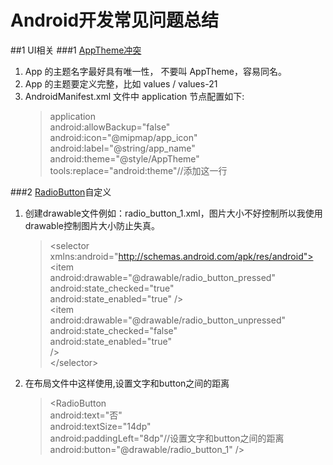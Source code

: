 # Android开发常见问题总结
##1 UI相关
###1 [AppTheme冲突](http://yifeng.studio/2017/07/09/android-manifest-merge-conflict/)
1. App 的主题名字最好具有唯一性， 不要叫 AppTheme，容易同名。
2. App 的主题要定义完整，比如 values / values-21
3. AndroidManifest.xml 文件中 application 节点配置如下:  
      >application  
      android:allowBackup="false"  
      android:icon="@mipmap/app_icon"  
      android:label="@string/app_name"  
      android:theme="@style/AppTheme"  
      tools:replace="android:theme"//添加这一行

###2 [RadioButton](https://blog.csdn.net/coder_pig/article/details/47035625)自定义
1. 创建drawable文件例如：radio_button_1.xml，图片大小不好控制所以我使用drawable控制图片大小防止失真。
      >\<selector xmlns:android="http://schemas.android.com/apk/res/android">   
       \<item  
        android:drawable="@drawable/radio_button_pressed"  
        android:state_checked="true"  
        android:state_enabled="true"
        />  
      \<item  
        android:drawable="@drawable/radio_button_unpressed"  
        android:state_checked="false"  
        android:state_enabled="true"  
        />  
      \</selector>

2. 在布局文件中这样使用,设置文字和button之间的距离
      > \<RadioButton  
                android:text="否"  
                android:textSize="14dp"  
                android:paddingLeft="8dp"//设置文字和button之间的距离  
                android:button="@drawable/radio_button_1"
                />

